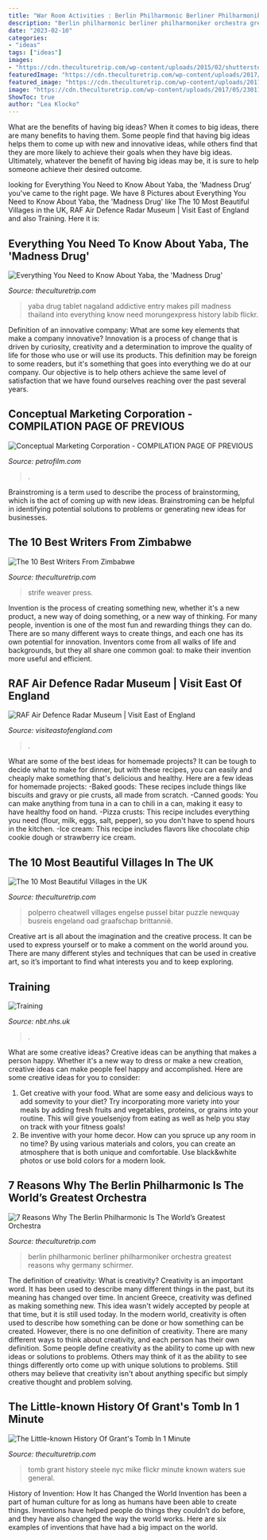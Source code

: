 ```yaml
---
title: "War Room Activities : Berlin Philharmonic Berliner Philharmoniker Orchestra Greatest Reasons Why Germany Schirmer"
description: "Berlin philharmonic berliner philharmoniker orchestra greatest reasons why germany schirmer"
date: "2023-02-10"
categories:
- "ideas"
tags: ["ideas"]
images:
- "https://cdn.theculturetrip.com/wp-content/uploads/2015/02/shutterstock_212435905-650x434.jpg"
featuredImage: "https://cdn.theculturetrip.com/wp-content/uploads/2017/05/23011923003_4a1be45306_b.jpg"
featured_image: "https://cdn.theculturetrip.com/wp-content/uploads/2017/05/23011923003_4a1be45306_b.jpg"
image: "https://cdn.theculturetrip.com/wp-content/uploads/2017/05/23011923003_4a1be45306_b.jpg"
ShowToc: true
author: "Lea Klocko"
---
```



What are the benefits of having big ideas?
When it comes to big ideas, there are many benefits to having them. Some people find that having big ideas helps them to come up with new and innovative ideas, while others find that they are more likely to achieve their goals when they have big ideas. Ultimately, whatever the benefit of having big ideas may be, it is sure to help someone achieve their desired outcome.

	

		
looking for Everything You Need to Know About Yaba, the &#039;Madness Drug&#039; you've came to the right page. We have 8 Pictures about Everything You Need to Know About Yaba, the &#039;Madness Drug&#039; like The 10 Most Beautiful Villages in the UK, RAF Air Defence Radar Museum | Visit East of England and also Training. Here it is:
		
    
## Everything You Need To Know About Yaba, The &#039;Madness Drug&#039;

<img loading=lazy src="https://cdn.theculturetrip.com/wp-content/uploads/2017/05/23011923003_4a1be45306_b.jpg" onerror="this.onerror=null;this.src='https://tse1.mm.bing.net/th?id=OIP.bOaFOofHBdpPVw8RtPt3EwHaEK&amp;pid=15.1';" alt="Everything You Need to Know About Yaba, the &#039;Madness Drug&#039;">

_Source: theculturetrip.com_

>yaba drug tablet nagaland addictive entry makes pill madness thailand into everything know need morungexpress history labib flickr. 

	

Definition of an innovative company: What are some key elements that make a company innovative?
Innovation is a process of change that is driven by curiosity, creativity and a determination to improve the quality of life for those who use or will use its products. This definition may be foreign to some readers, but it's something that goes into everything we do at our company. Our objective is to help others achieve the same level of satisfaction that we have found ourselves reaching over the past several years.

    
## Conceptual Marketing Corporation - COMPILATION PAGE OF PREVIOUS

<img loading=lazy src="https://www.petrofilm.com/yahoo_site_admin/assets/images/wide_fullhd_31724831106_d54f852297_o.33853910_std.jpg" onerror="this.onerror=null;this.src='https://tse2.mm.bing.net/th?id=OIP.ABEVuJe8JYwWCbMlz1VetwHaDF&amp;pid=15.1';" alt="Conceptual Marketing Corporation - COMPILATION PAGE OF PREVIOUS">

_Source: petrofilm.com_

>. 

	

Brainstroming is a term used to describe the process of brainstorming, which is the act of coming up with new ideas. Brainstroming can be helpful in identifying potential solutions to problems or generating new ideas for businesses.

    
## The 10 Best Writers From Zimbabwe

<img loading=lazy src="https://img.theculturetrip.com/768x/wp-content/uploads/2015/12/strife.jpg" onerror="this.onerror=null;this.src='https://tse3.mm.bing.net/th?id=OIP.7UYiFU6ky3EfiH0kybhQIgHaLd&amp;pid=15.1';" alt="The 10 Best Writers From Zimbabwe">

_Source: theculturetrip.com_

>strife weaver press. 

	

Invention is the process of creating something new, whether it's a new product, a new way of doing something, or a new way of thinking. For many people, invention is one of the most fun and rewarding things they can do. There are so many different ways to create things, and each one has its own potential for innovation. Inventors come from all walks of life and backgrounds, but they all share one common goal: to make their invention more useful and efficient.

    
## RAF Air Defence Radar Museum | Visit East Of England

<img loading=lazy src="https://cdn.visiteastofengland.com/image/1xoBr5QhXBa3PcZWvyFOgWjjTsQAeiqCt/960x0/raf-air-defence-radar-museum-neatishead-3.jpg" onerror="this.onerror=null;this.src='https://tse1.mm.bing.net/th?id=OIP.165eKpUdlfj-EV2LoTI6-AHaEo&amp;pid=15.1';" alt="RAF Air Defence Radar Museum | Visit East of England">

_Source: visiteastofengland.com_

>. 

	

What are some of the best ideas for homemade projects?
It can be tough to decide what to make for dinner, but with these recipes, you can easily and cheaply make something that's delicious and healthy. Here are a few ideas for homemade projects: 
-Baked goods: These recipes include things like biscuits and gravy or pie crusts, all made from scratch.
-Canned goods: You can make anything from tuna in a can to chili in a can, making it easy to have healthy food on hand.
-Pizza crusts: This recipe includes everything you need (flour, milk, eggs, salt, pepper), so you don't have to spend hours in the kitchen.
-Ice cream: This recipe includes flavors like chocolate chip cookie dough or strawberry ice cream.

    
## The 10 Most Beautiful Villages In The UK

<img loading=lazy src="https://cdn.theculturetrip.com/wp-content/uploads/2015/02/shutterstock_212435905-650x434.jpg" onerror="this.onerror=null;this.src='https://tse3.mm.bing.net/th?id=OIP.Gcban2TpzG45rJ2pJHhDkwHaE8&amp;pid=15.1';" alt="The 10 Most Beautiful Villages in the UK">

_Source: theculturetrip.com_

>polperro cheatwell villages engelse pussel bitar puzzle newquay busreis engeland oad graafschap brittannië. 

	

Creative art is all about the imagination and the creative process. It can be used to express yourself or to make a comment on the world around you. There are many different styles and techniques that can be used in creative art, so it’s important to find what interests you and to keep exploring.

    
## Training

<img loading=lazy src="https://www.nbt.nhs.uk/sites/default/files/Nurses_demonstration_room.jpg" onerror="this.onerror=null;this.src='https://tse3.mm.bing.net/th?id=OIP.UHDzw6mF-wANeYYxIfC3_gHaEN&amp;pid=15.1';" alt="Training">

_Source: nbt.nhs.uk_

>. 

	

What are some creative ideas?
Creative ideas can be anything that makes a person happy. Whether it's a new way to dress or make a new creation, creative ideas can make people feel happy and accomplished. Here are some creative ideas for you to consider: 
1. Get creative with your food. What are some easy and delicious ways to add somevity to your diet? Try incorporating more variety into your meals by adding fresh fruits and vegetables, proteins, or grains into your routine. This will give youelsenjoy from eating as well as help you stay on track with your fitness goals! 
2. Be inventive with your home decor. How can you spruce up any room in no time? By using various materials and colors, you can create an atmosphere that is both unique and comfortable. Use black&white photos or use bold colors for a modern look.

    
## 7 Reasons Why The Berlin Philharmonic Is The World’s Greatest Orchestra

<img loading=lazy src="https://cdn.theculturetrip.com/wp-content/uploads/2016/08/harmonica--1024x699.jpg" onerror="this.onerror=null;this.src='https://tse4.mm.bing.net/th?id=OIP._HyWZiioEcruCl-gcW3T-QHaFD&amp;pid=15.1';" alt="7 Reasons Why The Berlin Philharmonic Is The World’s Greatest Orchestra">

_Source: theculturetrip.com_

>berlin philharmonic berliner philharmoniker orchestra greatest reasons why germany schirmer. 

	

The definition of creativity: What is creativity?
Creativity is an important word. It has been used to describe many different things in the past, but its meaning has changed over time. In ancient Greece, creativity was defined as making something new. This idea wasn't widely accepted by people at that time, but it is still used today. In the modern world, creativity is often used to describe how something can be done or how something can be created. However, there is no one definition of creativity. There are many different ways to think about creativity, and each person has their own definition. Some people define creativity as the ability to come up with new ideas or solutions to problems. Others may think of it as the ability to see things differently orto come up with unique solutions to problems. Still others may believe that creativity isn't about anything specific but simply creative thought and problem solving.

    
## The Little-known History Of Grant&#039;s Tomb In 1 Minute

<img loading=lazy src="https://img.theculturetrip.com/768x/wp-content/uploads/2016/07/picmonkey-collage15.jpg" onerror="this.onerror=null;this.src='https://tse1.mm.bing.net/th?id=OIP.ho66GAN5mJiAjFeuUycVQAHaHa&amp;pid=15.1';" alt="The Little-known History Of Grant&#039;s Tomb In 1 Minute">

_Source: theculturetrip.com_

>tomb grant history steele nyc mike flickr minute known waters sue general. 

	

History of Invention: How It has Changed the World
Invention has been a part of human culture for as long as humans have been able to create things. Inventions have helped people do things they couldn’t do before, and they have also changed the way the world works. Here are six examples of inventions that have had a big impact on the world.

